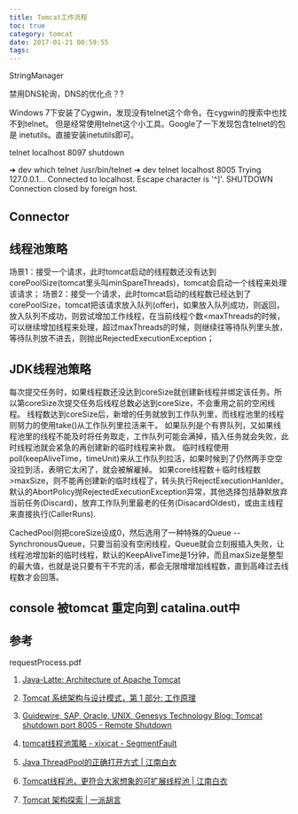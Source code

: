```yaml
---
title: Tomcat工作流程
toc: true
category: tomcat
date: 2017-01-21 00:59:55
tags:
---
```


StringManager


禁用DNS轮询，DNS的优化点？?


Windows 7下安装了Cygwin，发现没有telnet这个命令。在cygwin的搜索中也找不到telnet。
但是经常使用telnet这个小工具。Google了一下发现包含telnet的包是 inetutils。直接安装inetutils即可。


telnet localhost 8097 shutdown

➜  dev which telnet
/usr/bin/telnet
➜  dev telnet localhost 8005
Trying 127.0.0.1...
Connected to localhost.
Escape character is '^]'.
SHUTDOWN
Connection closed by foreign host.


## Connector

##  

## 线程池策略

场景1：接受一个请求，此时tomcat启动的线程数还没有达到corePoolSize(tomcat里头叫minSpareThreads)，tomcat会启动一个线程来处理该请求；
场景2：接受一个请求，此时tomcat启动的线程数已经达到了corePoolSize，tomcat把该请求放入队列(offer)，如果放入队列成功，则返回，放入队列不成功，则尝试增加工作线程，在当前线程个数<maxThreads的时候，可以继续增加线程来处理，超过maxThreads的时候，则继续往等待队列里头放，等待队列放不进去，则抛出RejectedExecutionException；

## JDK线程池策略

每次提交任务时，如果线程数还没达到coreSize就创建新线程并绑定该任务。所以第coreSize次提交任务后线程总数必达到coreSize，不会重用之前的空闲线程。
线程数达到coreSize后，新增的任务就放到工作队列里，而线程池里的线程则努力的使用take()从工作队列里拉活来干。
如果队列是个有界队列，又如果线程池里的线程不能及时将任务取走，工作队列可能会满掉，插入任务就会失败，此时线程池就会紧急的再创建新的临时线程来补救。
临时线程使用poll(keepAliveTime，timeUnit)来从工作队列拉活，如果时候到了仍然两手空空没拉到活，表明它太闲了，就会被解雇掉。
如果core线程数＋临时线程数 >maxSize，则不能再创建新的临时线程了，转头执行RejectExecutionHanlder。默认的AbortPolicy抛RejectedExecutionException异常，其他选择包括静默放弃当前任务(Discard)，放弃工作队列里最老的任务(DisacardOldest)，或由主线程来直接执行(CallerRuns).


CachedPool则把coreSize设成0，然后选用了一种特殊的Queue -- SynchronousQueue，只要当前没有空闲线程，Queue就会立刻报插入失败，让线程池增加新的临时线程，默认的KeepAliveTime是1分钟，而且maxSize是整型的最大值，也就是说只要有干不完的活，都会无限增增加线程数，直到高峰过去线程数才会回落。

## console 被tomcat 重定向到 catalina.out中


## 参考

requestProcess.pdf

1. [Java-Latte: Architecture of Apache Tomcat](http://java-latte.blogspot.kr/2014/10/introduction-to-architecture-of-apache-tomcat-with-server.xml.html)

2. [Tomcat 系统架构与设计模式，第 1 部分: 工作原理](https://www.ibm.com/developerworks/cn/java/j-lo-tomcat1/)

3. [Guidewire, SAP, Oracle, UNIX, Genesys Technology Blog: Tomcat shutdown port 8005 - Remote Shutdown](http://singcheong.blogspot.kr/2012/10/tomcat-shutdown-port-8005-remote.html)

4. [tomcat线程池策略 - xixicat - SegmentFault](https://segmentfault.com/a/1190000008052008)

5. [Java ThreadPool的正确打开方式 | 江南白衣](http://calvin1978.blogcn.com/articles/java-threadpool.html)

6. [Tomcat线程池，更符合大家想象的可扩展线程池 | 江南白衣](http://calvin1978.blogcn.com/articles/tomcat-threadpool.html)

7. [Tomcat 架构探索 | 一派胡言](http://threezj.com/2016/06/25/Tomcat%20%E6%9E%B6%E6%9E%84%E6%8E%A2%E7%B4%A2/index.html)


